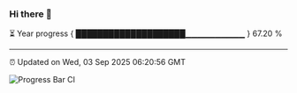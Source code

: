### Hi there 👋

⏳ Year progress { ████████████████████▁▁▁▁▁▁▁▁▁▁ } 67.20 %

---

⏰ Updated on Wed, 03 Sep 2025 06:20:56 GMT

![Progress Bar CI](https://github.com/liununu/liununu/workflows/Progress%20Bar%20CI/badge.svg)
